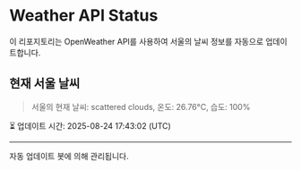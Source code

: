 
# Weather API Status

이 리포지토리는 OpenWeather API를 사용하여 서울의 날씨 정보를 자동으로 업데이트합니다.

## 현재 서울 날씨
> 서울의 현재 날씨: scattered clouds, 온도: 26.76°C, 습도: 100%

⏳ 업데이트 시간: 2025-08-24 17:43:02 (UTC)

---
자동 업데이트 봇에 의해 관리됩니다.
